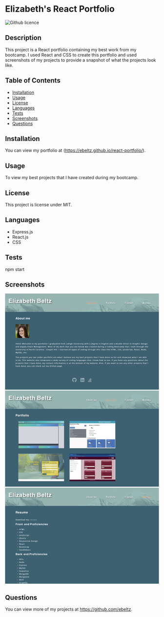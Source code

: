 # Elizabeth's React Portfolio
  ![Github licence](http://img.shields.io/badge/license-MIT-blue.svg)
  
  ## Description 
  This project is a React portfolio containing my best work from my bootcamp. I used React and CSS to create this portfolio and used screenshots of my projects to provide a snapshot of what the projects look like. 

  ## Table of Contents
  * [Installation](#installation)
  * [Usage](#usage)
  * [License](render)
  * [Languages](#languages)
  * [Tests](#tests)
  * [Screenshots](#screenshots)
  * [Questions](#questions)
  
  ## Installation 
  You can view my portfolio at (https://ebeltz.github.io/react-portfolio/).

  ## Usage 
  To view my best projects that I have created during my bootcamp.

  ## License
  This project is license under MIT.

  ## Languages
  * Express.js
  * React.js
  * CSS

  ## Tests
  npm start

  ## Screenshots
  ![Screenshot #1](https://github.com/ebeltz/react-portfolio/blob/main/Assets/screenshot1.png)
  ![Screenshot #2](https://github.com/ebeltz/react-portfolio/blob/main/Assets/screenshot2.png)
  ![Screenshot #3](https://github.com/ebeltz/react-portfolio/blob/main/Assets/screenshot3.png)

  ## Questions
  You can view more of my projects at https://github.com/ebeltz.

